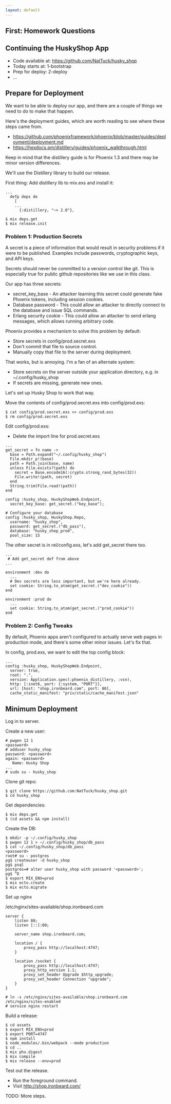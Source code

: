 ```yaml
---
layout: default
---
```


## First: Homework Questions

## Continuing the HuskyShop App

 * Code available at: https://github.com/NatTuck/husky_shop
 * Today starts at: 1-bootstrap
 * Prep for deploy: 2-deploy
 * ...

## Prepare for Deployment

We want to be able to deploy our app, and there are a couple of things we
need to do to make that happen.

Here's the deployment guides, which are worth reading to see where these steps
came from.

 - https://github.com/phoenixframework/phoenix/blob/master/guides/deployment/deployment.md
 - https://hexdocs.pm/distillery/guides/phoenix_walkthrough.html

Keep in mind that the distillery guide is for Phoenix 1.3 and there may be minor
version differences.

We'll use the Distillery library to build our release.

First thing: Add distillery lib to mix.exs and install it:

```
...
  defp deps do
    [
    ...
      {:distillery, "~> 2.0"},
```

```
$ mix deps.get
$ mix release.init
```

### Problem 1: Production Secrets

A secret is a piece of information that would result in security problems
if it were to be published. Examples include passwords, cryptographic keys,
and API keys. 

Secrets should never be committed to a version control like git. This is
especially true for public github repositories like we use in this class.

Our app has three secrets:

 - secret\_key\_base - An attacker learning this secret could generate fake
   Phoenix tokens, including session cookies.
 - Database password - This could allow an attacker to directly connect to
   the database and issue SQL commands.
 - Erlang security cookie - This could allow an attacker to send erlang
   messages, which allows running arbitrary code.

Phoenix provides a mechanism to solve this problem by default:

 - Store secrets in config/prod.secret.exs
 - Don't commit that file to source control.
 - Manually copy that file to the server during deployment.

That works, but is annoying. I'm a fan of an alternate system:

 - Store secrets on the server outside your application directory,
   e.g. in ~/.config/husky_shop
 - If secrets are missing, generate new ones.

Let's set up Husky Shop to work that way.

Move the contents of config/prod.secret.exs into config/prod.exs:
 
```
$ cat config/prod.secret.exs >> config/prod.exs
$ rm config/prod.secret.exs
```

Edit config/prod.exs:

 * Delete the import line for prod.secret.exs

```
...
get_secret = fn name ->
  base = Path.expand("~/.config/husky_shop")
  File.mkdir_p!(base)
  path = Path.join(base, name)
  unless File.exists?(path) do
    secret = Base.encode16(:crypto.strong_rand_bytes(32))
    File.write!(path, secret)
  end
  String.trim(File.read!(path))
end

config :husky_shop, HuskyShopWeb.Endpoint,
  secret_key_base: get_secret.("key_base");

# Configure your database
config :husky_shop, HuskyShop.Repo,
  username: "husky_shop",
  password: get_secret.("db_pass"),
  database: "husky_shop_prod",
  pool_size: 15
```

The other secret is in rel/config.exs, let's add get_secret there too.

```
...
 # Add get_secret def from above
...

environment :dev do
  ... 
  # Dev secrets are less important, but we're here already.
  set cookie: String.to_atom(get_secret.("dev_cookie"))
end

environment :prod do
  ... 
  set cookie: String.to_atom(get_secret.("prod_cookie"))
end
```

### Problem 2: Config Tweaks

By default, Phoenix apps aren't configured to actually serve web pages in
production mode, and there's some other minor issues. Let's fix that.

In config, prod.exs, we want to edit the top config block:

```
...
config :husky_shop, HuskyShopWeb.Endpoint,
  server: true,
  root: ".",
  version: Application.spec(:phoenix_distillery, :vsn),
  http: [:inet6, port: {:system, "PORT"}],
  url: [host: "shop.ironbeard.com", port: 80],
  cache_static_manifest: "priv/static/cache_manifest.json"
```


## Minimum Deployment

Log in to server.

Create a new user:

```
# pwgen 12 1
<password>
# adduser husky_shop
password: <password>
again: <password>
   Name: Husky Shop
...
# sudo su - husky_shop
```

Clone git repo:

```
$ git clone https://github.com:NatTuck/husky_shop.git
$ cd husky_shop
```

Get dependencies:

```
$ mix deps.get
$ (cd assets && npm install)
```

Create the DB:

```
$ mkdir -p ~/.config/husky_shop
$ pwgen 12 1 > ~/.config/husky_shop/db_pass
$ cat ~/.config/husky_shop/db_pass
<password>
root# su - postgres
pg$ createuser -d husky_shop
pg$ psql
postgres=# alter user husky_shop with password '<password>';
pg$ ^D
$ export MIX_ENV=prod
$ mix ecto.create
$ mix ecto.migrate
```

Set up nginx

/etc/nginx/sites-available/shop.ironbeard.com

```
server {
    listen 80;
    listen [::]:80;

    server_name shop.ironbeard.com;

    location / {
        proxy_pass http://localhost:4747;
    }

    location /socket {
        proxy_pass http://localhost:4747;
        proxy_http_version 1.1;
        proxy_set_header Upgrade $http_upgrade;
        proxy_set_header Connection "upgrade";	 	 
    }
}
```

```
# ln -s /etc/nginx/sites-available/shop.ironbeard.com /etc/nginx/sites-enabled
# service nginx restart
```

Build a release:

```
$ cd assets 
$ export MIX_ENV=prod
$ export PORT=4747
$ npm install
$ node_modules/.bin/webpack --mode production
$ cd ..
$ mix phx.digest
$ mix compile
$ mix release --env=prod
```

Test out the release.

 * Run the foreground command.
 * Visit http://shop.ironbeard.com/

TODO: More steps.




